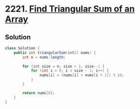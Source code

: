 # 2221. [Find Triangular Sum of an Array](https://leetcode.com/problems/find-triangular-sum-of-an-array/description/?envType=daily-question&envId=2025-09-30)

## Solution

```java
class Solution {
    public int triangularSum(int[] nums) {
        int n = nums.length;
        
        for (int size = n; size > 1; size--) {
            for (int i = 0; i < size - 1; i++) {
                nums[i] = (nums[i] + nums[i + 1]) % 10;
            }
        }

        return nums[0];
    }
}
```
